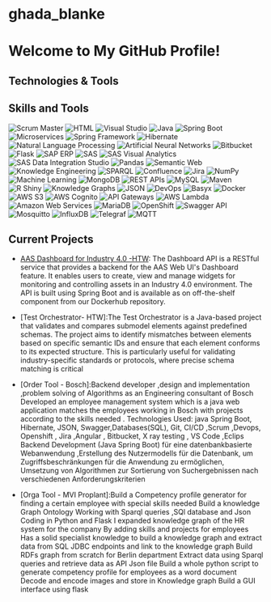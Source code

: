 # ghada_blanke
# Welcome to My GitHub Profile!

## Technologies & Tools
## Skills and Tools

![Scrum Master](https://img.shields.io/badge/-Scrum%20Master-black?style=flat-square&logo=scrumalliance)
![HTML](https://img.shields.io/badge/-HTML-orange?style=flat-square&logo=html5)
![Visual Studio](https://img.shields.io/badge/-Visual%20Studio-blue?style=flat-square&logo=visualstudio)
![Java](https://img.shields.io/badge/-Java-red?style=flat-square&logo=java)
![Spring Boot](https://img.shields.io/badge/-Spring%20Boot-green?style=flat-square&logo=spring)
![Microservices](https://img.shields.io/badge/-Microservices-blue?style=flat-square)
![Spring Framework](https://img.shields.io/badge/-Spring%20Framework-green?style=flat-square&logo=spring)
![Hibernate](https://img.shields.io/badge/-Hibernate-grey?style=flat-square)
![Natural Language Processing](https://img.shields.io/badge/-NLP-blue?style=flat-square)
![Artificial Neural Networks](https://img.shields.io/badge/-Artificial%20Neural%20Networks-yellow?style=flat-square)
![Bitbucket](https://img.shields.io/badge/-Bitbucket-blue?style=flat-square&logo=bitbucket)
![Flask](https://img.shields.io/badge/-Flask-black?style=flat-square&logo=flask)
![SAP ERP](https://img.shields.io/badge/-SAP%20ERP-blue?style=flat-square&logo=sap)
![SAS](https://img.shields.io/badge/-SAS-blue?style=flat-square&logo=sas)
![SAS Visual Analytics](https://img.shields.io/badge/-SAS%20Visual%20Analytics-blue?style=flat-square)
![SAS Data Integration Studio](https://img.shields.io/badge/-SAS%20Data%20Integration%20Studio-blue?style=flat-square)
![Pandas](https://img.shields.io/badge/-Pandas-black?style=flat-square&logo=pandas)
![Semantic Web](https://img.shields.io/badge/-Semantic%20Web-blue?style=flat-square)
![Knowledge Engineering](https://img.shields.io/badge/-Knowledge%20Engineering-blue?style=flat-square)
![SPARQL](https://img.shields.io/badge/-SPARQL-green?style=flat-square)
![Confluence](https://img.shields.io/badge/-Confluence-blue?style=flat-square&logo=confluence)
![Jira](https://img.shields.io/badge/-Jira-blue?style=flat-square&logo=jira)
![NumPy](https://img.shields.io/badge/-NumPy-blue?style=flat-square&logo=numpy)
![Machine Learning](https://img.shields.io/badge/-Machine%20Learning-black?style=flat-square)
![MongoDB](https://img.shields.io/badge/-MongoDB-green?style=flat-square&logo=mongodb)
![REST APIs](https://img.shields.io/badge/-REST%20APIs-orange?style=flat-square)
![MySQL](https://img.shields.io/badge/-MySQL-blue?style=flat-square&logo=mysql)
![Maven](https://img.shields.io/badge/-Maven-blue?style=flat-square&logo=apachemaven)
![R Shiny](https://img.shields.io/badge/-R%20Shiny-blue?style=flat-square)
![Knowledge Graphs](https://img.shields.io/badge/-Knowledge%20Graphs-blue?style=flat-square)
![JSON](https://img.shields.io/badge/-JSON-lightgrey?style=flat-square&logo=json)
![DevOps](https://img.shields.io/badge/-DevOps-blue?style=flat-square)
![Basyx](https://img.shields.io/badge/-Basyx-blue?style=flat-square)
![Docker](https://img.shields.io/badge/-Docker-blue?style=flat-square&logo=docker)
![AWS S3](https://img.shields.io/badge/-AWS%20S3-orange?style=flat-square&logo=amazonaws)
![AWS Cognito](https://img.shields.io/badge/-AWS%20Cognito-orange?style=flat-square&logo=amazonaws)
![API Gateways](https://img.shields.io/badge/-API%20Gateways-lightgrey?style=flat-square)
![AWS Lambda](https://img.shields.io/badge/-AWS%20Lambda-orange?style=flat-square&logo=amazonaws)
![Amazon Web Services](https://img.shields.io/badge/-Amazon%20Web%20Services-orange?style=flat-square&logo=amazonaws)
![MariaDB](https://img.shields.io/badge/-MariaDB-blue?style=flat-square&logo=mariadb)
![OpenShift](https://img.shields.io/badge/-OpenShift-red?style=flat-square&logo=redhatopenshift)
![Swagger API](https://img.shields.io/badge/-Swagger%20API-green?style=flat-square)
![Mosquitto](https://img.shields.io/badge/-Mosquitto-blue?style=flat-square)
![InfluxDB](https://img.shields.io/badge/-InfluxDB-blue?style=flat-square)
![Telegraf](https://img.shields.io/badge/-Telegraf-blue?style=flat-square)
![MQTT](https://img.shields.io/badge/-MQTT-blue?style=flat-square)


## Current Projects
- [AAS Dashboard for Industry 4.0 -HTW](https://github.com/eclipse-basyx/basyx-applications/tree/main/dashboard-api): The Dashboard API is a RESTful service that provides a backend for the AAS Web UI's Dashboard feature. It enables users to create, view and manage widgets for monitoring and controlling assets in an Industry 4.0 environment. The API is built using Spring Boot and is available as on off-the-shelf component from our Dockerhub repository.
- [Test Orchestrator- HTW]:The Test Orchestrator is a Java-based project that validates and compares submodel elements against predefined schemas. The project aims to identify mismatches between elements based on specific semantic IDs and ensure that each element conforms to its expected structure. This is particularly useful for validating industry-specific standards or protocols, where precise schema matching is critical
- [Order Tool - Bosch]:Backend developer ,design and implementation ,problem solving of Algorithms as an Engineering consultant of Bosch
Developed an employee management system which is a java web application matches the employees
working in Bosch with projects according to the skills needed .
Technologies Used: java Spring Boot, Hibernate, JSON, Swagger,Databases(SQL), Git, CI/CD ,Scrum ,Devops, Openshift , Jira ,Angular , Bitbucket, X ray testing , VS Code ,Eclips Backend Development (Java Spring Boot) für eine datenbankbasierte Webanwendung
,Erstellung des Nutzermodells für die Datenbank, um Zugriffsbeschränkungen für die Anwendung zu ermöglichen,
Umsetzung von Algorithmen zur Sortierung von Suchergebnissen nach verschiedenen Anforderungskriterien

- [Orga Tool - MVI Proplant]:Build a Competency profile generator for finding a certain employee with special skills needed 
Build a knowledge Graph Ontology
Working with Sparql queries ,SQl database and Json
Coding in Python and Flask 
I expanded knowledge graph of the HR system for the company By adding skills and projects for employees 
Has a solid specialist knowledge to build a knowledge graph and extract data from SQL JDBC endpoints and link to the knowledge graph 
Build RDFs graph from scratch for Berlin department 
Extract data using Sparql queries and retrieve data as API Json file 
Build a whole python script to generate competency profile for employees as a word document 
Decode and encode images and store in Knowledge graph 
Build a GUI interface using flask
